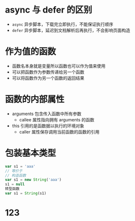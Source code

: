 # async 与 defer 的区别
- `async` 异步脚本，下载完立即执行，不能保证执行顺序
- `defer` 异步脚本，延迟到文档解析后再执行，不会影响页面构造

# 作为值的函数
- 函数名本身就是变量所以函数也可以作为值来使用
- 可以把函数作为参数传递给另一个函数
- 可以将函数作为另一个函数的返回结果

# 函数的内部属性
- arguments 包含传入函数中所有参数
    - callee 属性指向拥有 arguments 的函数 
- this 引用的是函数据以执行的环境对象
    - caller 属性保存调用当前函数的函数的引用

# 包装基本类型
```js
var s1 = 'aaa'
// 等价于
// 构造函数
var s1 = new String('aaa')
s1 = null
转型函数
var s1 = String(s1)
```

# 123